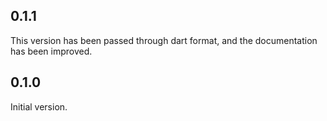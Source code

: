 ## 0.1.1

This version has been passed through dart format, and the documentation has been improved.

## 0.1.0

Initial version.
